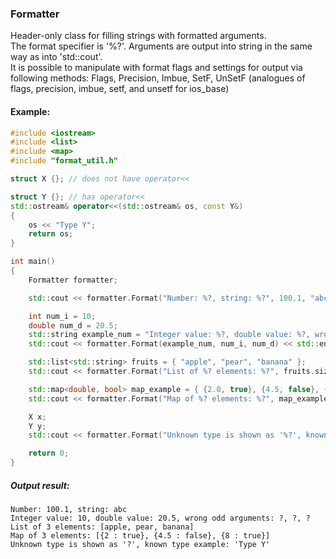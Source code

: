 ### Formatter

Header-only class for filling strings with formatted arguments.   
The format specifier is '%?'. Arguments are output into string in the same way as into 'std::cout'.  
It is possible to manipulate with format flags and settings for output via following methods:
Flags, Precision, Imbue, SetF, UnSetF (analogues of flags, precision, imbue, setf, and unsetf for ios_base)  

#### Example:

```cpp
#include <iostream>
#include <list>
#include <map>
#include "format_util.h"

struct X {}; // does not have operator<<

struct Y {}; // has operator<<
std::ostream& operator<<(std::ostream& os, const Y&)
{
    os << "Type Y";
    return os;
}

int main()
{
    Formatter formatter;

    std::cout << formatter.Format("Number: %?, string: %?", 100.1, "abc") << std::endl;

    int num_i = 10;
    double num_d = 20.5;
    std::string example_num = "Integer value: %?, double value: %?, wrong odd arguments: %?, %?, %?";
    std::cout << formatter.Format(example_num, num_i, num_d) << std::endl;

    std::list<std::string> fruits = { "apple", "pear", "banana" };
    std::cout << formatter.Format("List of %? elements: %?", fruits.size(), fruits) << std::endl;

    std::map<double, bool> map_example = { {2.0, true}, {4.5, false}, {8, true} };
    std::cout << formatter.Format("Map of %? elements: %?", map_example.size(), map_example) << std::endl;

    X x;
    Y y;
    std::cout << formatter.Format("Unknown type is shown as '%?', known type example: '%?'", x, y) << std::endl;

    return 0;
}
```

##### Output result:
```console
Number: 100.1, string: abc
Integer value: 10, double value: 20.5, wrong odd arguments: ?, ?, ?
List of 3 elements: [apple, pear, banana]
Map of 3 elements: [{2 : true}, {4.5 : false}, {8 : true}]
Unknown type is shown as '?', known type example: 'Type Y'
```

